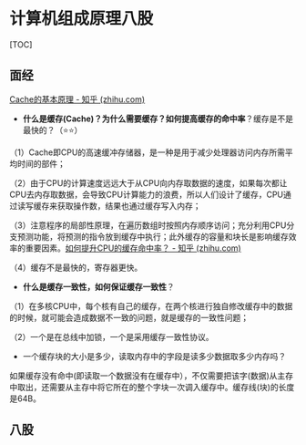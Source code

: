 # 计算机组成原理八股

[TOC]



## 面经

[Cache的基本原理 - 知乎 (zhihu.com)](https://zhuanlan.zhihu.com/p/102293437)

- **什么是缓存(Cache)？为什么需要缓存？如何提高缓存的命中率**？缓存是不是最快的？（⭐⭐）

（1）Cache即CPU的高速缓冲存储器，是一种是用于减少处理器访问内存所需平均时间的部件；

（2）由于CPU的计算速度远远大于从CPU向内存取数据的速度，如果每次都让CPU去内存取数据，会导致CPU计算能力的浪费，所以人们设计了缓存，CPU通过读写缓存来获取操作数，结果也通过缓存写入内存；

（3）注意程序的局部性原理，在遍历数组时按照内存顺序访问；充分利用CPU分支预测功能，将预测的指令放到缓存中执行；此外缓存的容量和块长是影响缓存效率的重要因素。[如何提升CPU的缓存命中率？ - 知乎 (zhihu.com)](https://zhuanlan.zhihu.com/p/209181629)

（4）缓存不是最快的，寄存器更快。

- **什么是缓存一致性，如何保证缓存一致性**？

（1）在多核CPU中，每个核有自己的缓存，在两个核进行独自修改缓存中的数据的时候，就可能会造成数据不一致的问题，就是缓存的一致性问题；

（2）一个是在总线中加锁，一个是采用缓存一致性协议。

- 一个缓存块的大小是多少，读取内存中的字段是读多少数据取多少内存吗？

如果缓存没有命中(即读取一个数据没有在缓存中），不仅需要把该字(数据)从主存中取出，还需要从主存中将它所在的整个字块一次调入缓存中。缓存线(块)的长度是64B。

## 八股